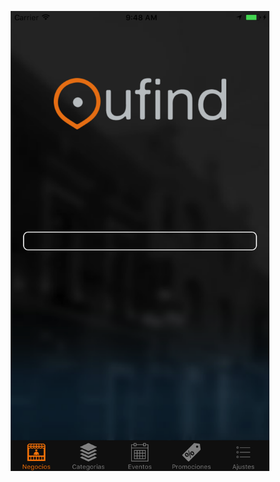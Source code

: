 <p align="center">
	<img src="https://github.com/ginppian/UFind/blob/master/Imgs/img1.png" width="414" height="736">
</p>